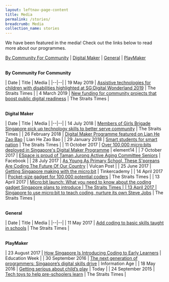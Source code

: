 ```yaml
---
layout: leftnav-page-content
title: Media
permalink: /stories/
breadcrumb: Media
collection_name: stories
---
```


We have been featured in the media! Check out the links below to read more about our programmes.  

[By Community For Community](#bycommunityforcommunity) | [Digital Maker](#digitalmaker) | [General](#general) | [PlayMaker](#playmaker)


<a name="bycommunityforcommunity"></a><br>
**By Community For Community**<br>

| Date | Title | Media |
|--|--|
| 19 May 2019 | <a href="https://www.straitstimes.com/tech/assistive-technologies-for-children-with-disabilities-highlighted-at-sgdigital-wonderland-2019" target="_blank">Assistive technologies for children with disabilities highlighted at SG:Digital Wonderland 2019</a> | The Straits Times |
| 4 March 2019 | <a href="https://www.straitstimes.com/politics/parliament-new-funding-for-community-projects-that-boost-public-digital-readiness" target="_blank">New funding for community projects that boost public digital readiness</a> | The Straits Times |

<a name="digitalmaker"></a><br>
**Digital Maker**<br>

| Date | Title | Media |
|--|--|
| 14 July 2018 | <a href="https://www.straitstimes.com/singapore/members-of-girls-brigade-singapore-pick-up-technology-skills-to-better-serve-community" target="_blank">Members of Girls Brigade Singapore pick up technology skills to better serve community</a>  | The Straits Times |
| 26 February 2018 | <a href="https://www.zaobao.com.sg/news/singapore/story20180226-837967" target="_blank">Digital Maker Programme featured on Lian He Zao Bao</a> | Lian He Zao Bao  |
| 29 January 2018 | <a href="https://www.straitstimes.com/singapore/education/smart-students-for-smart-nation" target="_blank">Smart students for smart nation</a> | The Straits Times |
| 11 October 2017 | <a href="https://www.element14.com/community/community/stem-academy/microbit/blog/2017/10/10/over-100000-microbits-deployed-in-singapores-digital-maker-programme" target="_blank">Over 100,000 micro:bits deployed in Singapore's Digital Maker Programme</a> | element14 |
| 7 October 2017 | <a href="https://www.facebook.com/EspaceCW/videos/vb.1185282284824920/1661212403898570/?type=2&theater" target="_blank">ESpace is proud of Taman Jurong Active Aging Committee Seniors</a> | Facebook |
| 28 July 2017 | <a href="https://vulcanpost.com/617312/code-xtremeapps-2017-hackathon/" target="_blank">As Young As Primary School, These S'poreans Are Coding The Future Of Our Country</a> | Vulcan Post |
| 25 June 2017 | <a href="https://blog.tinkercademy.com/digital-maker-programme-998927090ddc" target="_blank">Getting Singapore making with the micro:bit</a> | Tinkercademy |
| 14 April 2017 | <a href="https://www.straitstimes.com/singapore/pocket-size-gadget-for-100000-potential-coders" target="_blank">Pocket-size gadget for 100,000 potential coders</a> | The Straits Times |
| 13 April 2017 | <a href="https://www.straitstimes.com/singapore/microbit-launch-what-you-need-to-know-about-the-coding-gadget-singapore-plans-to-introduce" target="_blank">Micro:bit launch: What you need to know about the coding gadget Singapore plans to introduce | The Straits Times |
| 13 April 2017 | <a href="https://www.straitstimes.com/singapore/singapore-to-use-microbit-to-teach-coding-nurture-its-own-steve-jobs" target="_blank">Singapore to use micro:bit to teach coding, nurture its own Steve Jobs</a> | The Straits Times |

<a name="general"></a><br>
**General**<br>

| Date | Title | Media |
|--|--|
| 11 May 2017 | <a href="https://www.straitstimes.com/opinion/add-coding-to-basic-skills-taught-in-schools?xtor=CS3-18" target="_blank">Add coding to basic skills taught in schools</a> | The Straits Times  |


<a name="playmaker"></a><br>
**PlayMaker**<br>

| 23 August 2017 | <a href="https://blogs.edweek.org/edweek/education_futures/2017/08/how_singapore_is_introducing_coding_to_early_learners.html" target="_blank">How Singapore Is Introducing Coding to Early Learners</a>  | Education Week |
| 30 September 2016 | <a href="https://www.information-age.com/singapores-digital-skills-drive-123462400/" target="_blank">The next generation of programmers: Singapore’s digital skills drive</a> | Information Age  |
| 18 May 2016 | <a href="https://www.todayonline.com/singapore/getting-serious-about-childs-play" target="_blank">Getting serious about child’s play</a> | Today |
| 24 September 2015 | <a href="https://www.straitstimes.com/singapore/education/tech-toys-to-help-pre-schoolers-learn" target="_blank">Tech toys to help pre-schoolers learn</a> | The Straits Times |
